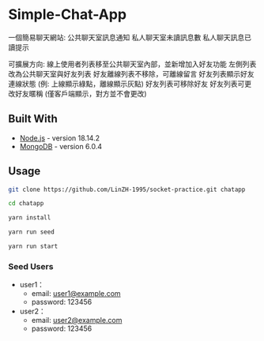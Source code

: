 # Simple-Chat-App
一個簡易聊天網站:
公共聊天室訊息通知
私人聊天室未讀訊息數
私人聊天訊息已讀提示

可擴展方向:
線上使用者列表移至公共聊天室內部，並新增加入好友功能
左側列表改為公共聊天室與好友列表
好友離線列表不移除，可離線留言
好友列表顯示好友連線狀態 (例: 上線顯示綠點，離線顯示灰點)
好友列表可移除好友
好友列表可更改好友暱稱 (僅客戶端顯示，對方並不會更改)

## Built With
* [Node.js](https://nodejs.org/en/) - version 18.14.2
* [MongoDB](https://www.mongodb.com/try/download/community) - version 6.0.4

## Usage
```sh
git clone https://github.com/LinZH-1995/socket-practice.git chatapp
```
```sh
cd chatapp
```
```sh
yarn install
```
```sh
yarn run seed
```
```sh
yarn run start
```
### Seed Users
* user1：
  * email: user1@example.com
  * password: 123456
* user2：
  * email: user2@example.com
  * password: 123456

